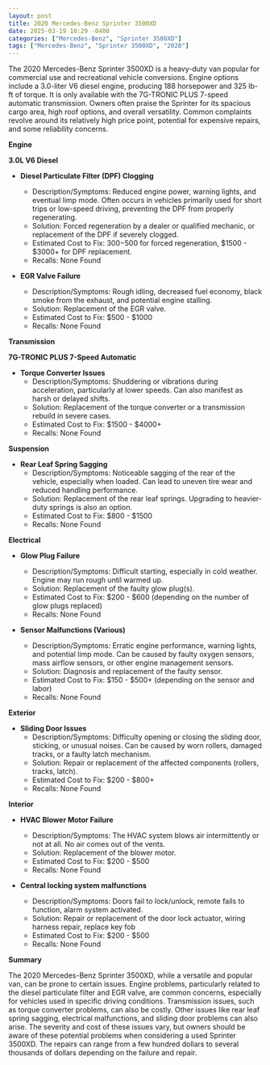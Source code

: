 ```yaml
---
layout: post
title: 2020 Mercedes-Benz Sprinter 3500XD
date: 2025-03-19 10:29 -0400
categories: ["Mercedes-Benz", "Sprinter 3500XD"]
tags: ["Mercedes-Benz", "Sprinter 3500XD", "2020"]
---
```

The 2020 Mercedes-Benz Sprinter 3500XD is a heavy-duty van popular for commercial use and recreational vehicle conversions. Engine options include a 3.0-liter V6 diesel engine, producing 188 horsepower and 325 lb-ft of torque. It is only available with the 7G-TRONIC PLUS 7-speed automatic transmission. Owners often praise the Sprinter for its spacious cargo area, high roof options, and overall versatility. Common complaints revolve around its relatively high price point, potential for expensive repairs, and some reliability concerns.

**Engine**

**3.0L V6 Diesel**

*   **Diesel Particulate Filter (DPF) Clogging**
    *   Description/Symptoms: Reduced engine power, warning lights, and eventual limp mode. Often occurs in vehicles primarily used for short trips or low-speed driving, preventing the DPF from properly regenerating.
    *   Solution: Forced regeneration by a dealer or qualified mechanic, or replacement of the DPF if severely clogged.
    *   Estimated Cost to Fix: $300-$500 for forced regeneration, $1500 - $3000+ for DPF replacement.
    *   Recalls: None Found

*   **EGR Valve Failure**
    *   Description/Symptoms: Rough idling, decreased fuel economy, black smoke from the exhaust, and potential engine stalling.
    *   Solution: Replacement of the EGR valve.
    *   Estimated Cost to Fix: $500 - $1000
    *   Recalls: None Found

**Transmission**

**7G-TRONIC PLUS 7-Speed Automatic**

*   **Torque Converter Issues**
    *   Description/Symptoms: Shuddering or vibrations during acceleration, particularly at lower speeds. Can also manifest as harsh or delayed shifts.
    *   Solution: Replacement of the torque converter or a transmission rebuild in severe cases.
    *   Estimated Cost to Fix: $1500 - $4000+
    *   Recalls: None Found

**Suspension**

*   **Rear Leaf Spring Sagging**
    *   Description/Symptoms: Noticeable sagging of the rear of the vehicle, especially when loaded. Can lead to uneven tire wear and reduced handling performance.
    *   Solution: Replacement of the rear leaf springs. Upgrading to heavier-duty springs is also an option.
    *   Estimated Cost to Fix: $800 - $1500
    *   Recalls: None Found

**Electrical**

*   **Glow Plug Failure**
    *   Description/Symptoms: Difficult starting, especially in cold weather. Engine may run rough until warmed up.
    *   Solution: Replacement of the faulty glow plug(s).
    *   Estimated Cost to Fix: $200 - $600 (depending on the number of glow plugs replaced)
    *   Recalls: None Found

*   **Sensor Malfunctions (Various)**
    *   Description/Symptoms: Erratic engine performance, warning lights, and potential limp mode. Can be caused by faulty oxygen sensors, mass airflow sensors, or other engine management sensors.
    *   Solution: Diagnosis and replacement of the faulty sensor.
    *   Estimated Cost to Fix: $150 - $500+ (depending on the sensor and labor)
    *   Recalls: None Found

**Exterior**

*   **Sliding Door Issues**
    *   Description/Symptoms: Difficulty opening or closing the sliding door, sticking, or unusual noises. Can be caused by worn rollers, damaged tracks, or a faulty latch mechanism.
    *   Solution: Repair or replacement of the affected components (rollers, tracks, latch).
    *   Estimated Cost to Fix: $200 - $800+
    *   Recalls: None Found

**Interior**

*   **HVAC Blower Motor Failure**
    *   Description/Symptoms: The HVAC system blows air intermittently or not at all. No air comes out of the vents.
    *   Solution: Replacement of the blower motor.
    *   Estimated Cost to Fix: $200 - $500
    *   Recalls: None Found

* **Central locking system malfunctions**
    * Description/Symptoms: Doors fail to lock/unlock, remote fails to function, alarm system activated.
    * Solution: Repair or replacement of the door lock actuator, wiring harness repair, replace key fob
    * Estimated Cost to Fix: $200 - $500
    * Recalls: None Found

**Summary**

The 2020 Mercedes-Benz Sprinter 3500XD, while a versatile and popular van, can be prone to certain issues. Engine problems, particularly related to the diesel particulate filter and EGR valve, are common concerns, especially for vehicles used in specific driving conditions. Transmission issues, such as torque converter problems, can also be costly. Other issues like rear leaf spring sagging, electrical malfunctions, and sliding door problems can also arise. The severity and cost of these issues vary, but owners should be aware of these potential problems when considering a used Sprinter 3500XD. The repairs can range from a few hundred dollars to several thousands of dollars depending on the failure and repair.

